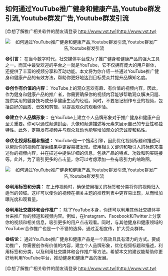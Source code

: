 ## **如何通过YouTube推广健身和健康产品,Youtube群发引流,Youtube群发广告,Youtube群发引流**

[😍想了解推广相关软件的朋友请登录 http://www.vst.tw](http://www.vst.tw)

 <center><img src="https://vst.tw/MP4/tuiguang/png/5.png" alt="如何通过YouTube推广健身和健康产品,Youtube群发引流,Youtube群发广告,Youtube群发引流"></center>

**😄引言：**
在当今数字时代，社交媒体平台成为了推广健身和健康产品的强大工具之一。而其中最受欢迎的平台之一就是YouTube，它不仅拥有庞大的用户群体，还提供了丰富的视频分享和互动功能。本文将为你介绍一些通过YouTube推广健身和健康产品的有效方法，帮助你更好地达到目标受众并提升品牌知名度。

**😄创作有价值的内容：**
YouTube上的观众喜欢有趣、有价值的视频内容。因此，作为健身和健康产品的推广者，你需要确保你的视频内容能够帮助观众解决问题、提供实用的健身技巧或分享健康生活的经验。同时，不要忘记制作专业的视频，包括良好的画质、音效和剪辑，以提高观众的观看体验。

**😄建立个人品牌形象：**
在YouTube上建立个人品牌形象对于推广健身和健康产品至关重要。你可以通过频道封面、头像和频道描述等元素来展示自己的专业性和独特性。此外，定期发布视频并与观众互动也能够增加观众的忠诚度和粘性。

**😄优化视频标题和描述：**
YouTube是一个搜索引擎，因此优化视频标题和描述可以帮助你的视频在搜索结果中更容易被发现。使用相关关键词和吸引人的标题来描述你的视频内容，并在描述中提供详细的信息，包括产品的特点、功效和购买链接等。此外，为了吸引更多的点击量，你可以考虑添加一些有吸引力的缩略图。

 <center><img src="https://vst.tw/MP4/tuiguang/png/6.png" alt="如何通过YouTube推广健身和健康产品,Youtube群发引流,Youtube群发广告,Youtube群发引流"></center>

**😄利用标签和分类：**
在上传视频时，确保使用相关的标签和分类将你的视频归入适当的领域。这样可以使你的视频在相关主题的推荐列表中更容易出现，从而增加曝光度和观看量。

**😄利用社交媒体和合作推广：**
除了YouTube本身，你还可以利用其他社交媒体平台来推广你的频道和视频内容。例如，在Instagram、Facebook和Twitter上分享你的视频和相关信息，吸引更多的用户点击观看。同时，与其他健身和健康领域的YouTuber合作推广也是一个不错的选择，通过互相宣传，扩大受众群体。

**😄结论：**
通过YouTube推广健身和健康产品是一个高效且具有潜力的方式。要成功推广，你需要创作有价值的内容，建立个人品牌形象，优化视频标题和描述，利用标签和分类，以及利用社交媒体和合作推广等方法。希望本文的建议能帮助你更好地利用YouTube平台，推动健身和健康产品的发展。

[😍想了解推广相关软件的朋友请登录 http://www.vst.tw](http://www.vst.tw)



